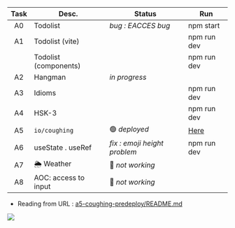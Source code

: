 | Task  | Desc.                   | Status                                 | Run            |
|:-----:|-------------------------|----------------------------------------|----------------|
| A0    | Todolist                | _bug : EACCES bug_                     | npm start
| A1    | Todolist (vite)         |                                        | npm run dev 
|&#8203;| Todolist (components)   |                                        | npm run dev
| A2    | Hangman                 | _in progress_                          |
| A3    | Idioms                  |                                        | npm run dev 
| A4    | HSK-3                   |                                        | npm run dev
| A5    | `io/coughing`           | :green_circle: _deployed_              | [Here](https://nuoxoxo.github.io/coughing)
| A6    | useState . useRef       | _fix : emoji height problem_           | npm run dev
| A7    | :sun_behind_rain_cloud: Weather | :red_circle: _not working_     | 
| A8    | AOC: access to input    | :red_circle: _not working_             | 

- Reading from URL : [a5-coughing-predeploy/README.md](a5-coughing-predeploy/README.md)

![](https://i.imgur.com/Vi97P6T.jpg)
